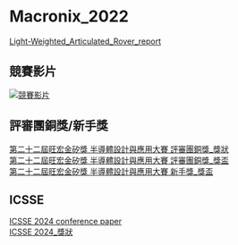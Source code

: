 # Macronix_2022
[Light-Weighted_Articulated_Rover_report](https://github.com/Kuan-Ting-Cho/Macronix_2022/blob/main/Light-Weighted_Articulated_Rover.pdf)
## 競賽影片
[![競賽影片](https://img.youtube.com/vi/Z-dnz38k5nI/0.jpg)](https://www.youtube.com/watch?v=Z-dnz38k5nI)
## 評審團銅獎/新手獎
[第二十二屆旺宏金矽獎 半導體設計與應用大賽 評審團銅獎_獎狀](https://github.com/user-attachments/assets/e4c76ec9-b6a2-4254-a783-03899d4230ae)\
[第二十二屆旺宏金矽獎 半導體設計與應用大賽 評審團銅獎_獎盃](https://github.com/user-attachments/assets/028a22da-1f30-4983-8629-9ab75d08788f)\
[第二十二屆旺宏金矽獎 半導體設計與應用大賽 新手獎_獎盃](https://github.com/user-attachments/assets/c8348885-0045-4ff8-bb77-da823a88eff6)
## ICSSE
[ICSSE 2024 conference paper](https://github.com/Kuan-Ting-Cho/Macronix_2022/blob/main/%E9%9B%99%E7%AF%80%E8%87%AA%E4%B8%BB%E5%BC%8F%E7%A7%BB%E5%8B%95%E6%A9%9F%E5%99%A8%E4%BA%BA%E4%B9%8B%E8%A8%AD%E8%A8%88%E7%A0%94%E8%A3%BD%E8%88%87%E6%87%89%E7%94%A8.pdf)\
[ICSSE 2024_獎狀](https://github.com/user-attachments/assets/e816d22a-7680-4558-a413-5984ca29d33f)

